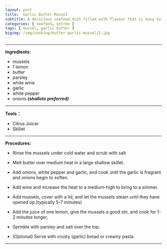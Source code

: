 ```yaml
---
layout: post
title:  Garlic Butter Mussel
subtitle: A delicious seafood dish filled with flavour that is easy to be made at home.
categories: [ seafood, entrée ]
tags: [ mussel, garlic butter ]
bigimg: /img/cooking/butter-garlic-mussel/1.jpg
---
```


---

**Ingredients:**

- mussels
- 1 lemon
- butter
- parsley
- white wine
- garlic
- white pepper
- onions ***(shallots preferred)***

---

**Tools：**

- Citrus Juicer
- Skillet

---

**Procedures:**

- Rinse the mussels under cold water and scrub with salt.

- Melt butter over medium heat in a large shallow skillet.

- Add onions, white pepper and garlic, and cook until the garlic is fragrant and onions begin to soften.

- Add wine and increase the heat to a medium-high to bring to a simmer.

- Add mussels, cover with a lid, and let the mussels steam until they have opened up.(typically 5-7 minutes)

- Add the juice of one lemon, give the mussels a good stir, and cook for 1-2 minutes longer,

- Sprinkle with parsley and salt over the top.

- (Optional) Serve with crusty (garlic) bread or creamy pasta.

---